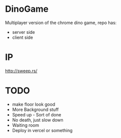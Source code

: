# DinoGame
Multiplayer version of the chrome dino game, repo has:
- server side
- client side

# IP

http://sweep.rs/

# TODO

- make floor look good
- More Background stuff
- Speed up - Sort of done
- No death, just slow down
- Waiting room
- Deploy in vercel or something
